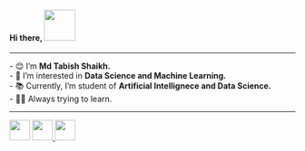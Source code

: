 <h4>Hi there, <img src="https://media.giphy.com/media/zJ3V6Ot51H8Y0/giphy.gif" width="55px"></h4>

<hr>
<div>
  - 😊 I’m <strong>Md Tabish Shaikh.</strong>
</div>
<div>
  - 👀 I’m interested in <strong>Data Science and Machine Learning.</strong>
</div>
<div>
  - 📚 Currently, I’m student of <strong>Artificial Intellignece and Data Science.</strong>
</div>
<div>
  - 🐱‍💻 Always trying to learn.
</div>

<hr>
<a href="https://www.linkedin.com/in/md-tabish-shaikh-408a50227/" target="_blank">
<img src="https://static.licdn.com/sc/h/5bukxbhy9xsil5mb7c2wulfbx" width="36px"></a>
<a href="https://www.instagram.com/maybe7abish/" target="_blank">
<img src="https://static.cdninstagram.com/rsrc.php/v3/yb/r/lswP1OF1o6P.png" width="36px" </a>
<a href="https://github.com/shaikh-7abish">
<img src="https://github.githubassets.com/pinned-octocat.svg" width="36px"></a>


<!--
<p>
<a target="_blank"><img src="https://visitor-badge.glitch.me/badge?page_id=shaikh-7abish.shaikh-7abish" alt="Vistor Badge"></a>
</p>
shaikh7abish/shaikh7abish is a ✨ special ✨ repository because its `README.md` (this file) appears on your GitHub profile.
You can click the Preview link to take a look at your changes.
-->
